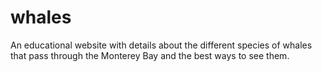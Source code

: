 # whales
An educational website with details about the different species of whales that pass through the Monterey Bay and the best ways to see them.
